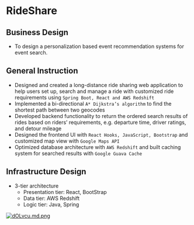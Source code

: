 # RideShare

## Business Design
- To design a personalization based event recommendation systems for event search.

## General Instruction
- Designed and created a long-distance ride sharing web application to help users set up, search and manage a ride with
customized ride requirements using `Spring Boot, React and AWS Redshift`
- Implemented a bi-directional `A* Dijkstra’s algorithm` to find the shortest path between two geocodes
- Developed backend functionality to return the ordered search results of rides based on riders’ requirements, e.g. departure time,
driver ratings, and detour mileage
- Designed the frontend UI with `React Hooks, JavaScript, Bootstrap` and customized map view with `Google Maps API`
- Optimized database architecture with `AWS Redshift` and built caching system for searched results with `Google Guava Cache`

## Infrastructure Design
- 3-tier architecture
   * Presentation tier: React, BootStrap
   * Data tier: AWS Redshift
   * Logic tier: Java, Spring
   
[![dOLvcu.md.png](https://iili.io/dOLvcu.md.png)](https://freeimage.host/i/dOLvcu)
